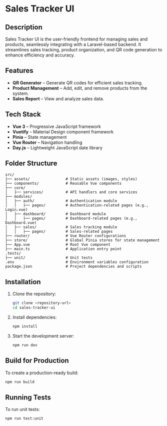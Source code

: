 # Sales Tracker UI

## Description
Sales Tracker UI is the user-friendly frontend for managing sales and products, seamlessly integrating with a Laravel-based backend. It streamlines sales tracking, product organization, and QR code generation to enhance efficiency and accuracy.

## Features
- **QR Generator** – Generate QR codes for efficient sales tracking.
- **Product Management** – Add, edit, and remove products from the system.
- **Sales Report** – View and analyze sales data.

## Tech Stack
- **Vue 3** – Progressive JavaScript framework
- **Vuetify** – Material Design component framework
- **Pinia** – State management
- **Vue Router** – Navigation handling
- **Day.js** – Lightweight JavaScript date library

## Folder Structure
```
src/
├── assets/                # Static assets (images, styles)
├── components/            # Reusable Vue components
├── core/
│   ├── services/          # API handlers and core services
├── modules/
│   ├── auth/              # Authentication module
│   │   ├── pages/         # Authentication-related pages (e.g., Login.vue)
│   ├── dashboard/         # Dashboard module
│   │   ├── pages/         # Dashboard-related pages (e.g., Dashboard.vue)
│   ├── sales/             # Sales tracking module
│   │   ├── pages/         # Sales-related pages
├── router/                # Vue Router configurations
├── store/                 # Global Pinia stores for state management
├── App.vue                # Root Vue component
├── main.ts                # Application entry point
.tests/
├── unit/                  # Unit tests
.env                       # Environment variables configuration
package.json               # Project dependencies and scripts
```

## Installation
1. Clone the repository:
   ```sh
   git clone <repository-url>
   cd sales-tracker-ui
   ```
2. Install dependencies:
   ```sh
   npm install
   ```
3. Start the development server:
   ```sh
   npm run dev
   ```

## Build for Production
To create a production-ready build:
```sh
npm run build
```

## Running Tests
To run unit tests:
```sh
npm run test:unit
```
